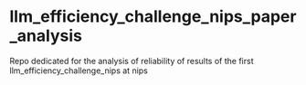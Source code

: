 # llm_efficiency_challenge_nips_paper_analysis

Repo dedicated for the analysis of reliability of results of the first llm_efficiency_challenge_nips at nips
